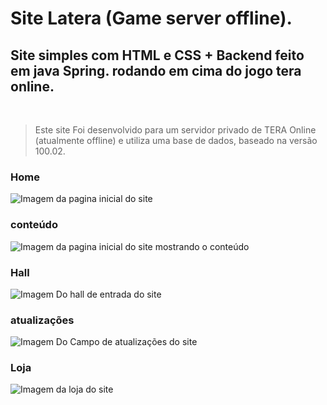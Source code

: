#  Site Latera (Game server offline).
## Site simples com HTML e CSS + Backend feito em java Spring. rodando em cima do jogo tera online.

<br />

>Este site Foi desenvolvido para um servidor privado de TERA Online (atualmente offline) e utiliza uma base de dados, baseado na versão 100.02.

### Home
![Imagem da pagina inicial do site](https://github.com/P15c1n4/Latera-site-SpringBoot/assets/93447442/1475912b-1e77-4539-9263-230b110ebfe8)


### conteúdo
![Imagem da pagina inicial do site mostrando o conteúdo](https://github.com/P15c1n4/Latera-site-SpringBoot/assets/93447442/94a5b0f5-ff25-4ebe-bda4-61d706fa6857)


### Hall
![Imagem Do hall de entrada do site](https://github.com/P15c1n4/Latera-site-SpringBoot/assets/93447442/95076c50-1321-4ecb-b457-6ef9572b9f7d)



### atualizações
![Imagem Do Campo de atualizações do site](https://github.com/P15c1n4/Latera-site-SpringBoot/assets/93447442/9304186a-aeda-46a9-a877-bf2c9aba8f9c)



### Loja
![Imagem da loja do site](https://github.com/P15c1n4/Latera-site-SpringBoot/assets/93447442/24b7f7ad-cca7-4d1c-9480-904ce0dfb7ba)
<br />

